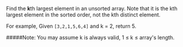 Find the **k**th largest element in an unsorted array. Note that it is the kth largest element in the sorted order, not the kth distinct element.

For example,
Given `[3,2,1,5,6,4]` and k = 2, return 5.

#####Note: 
You may assume k is always valid, 1 ≤ k ≤ array's length.